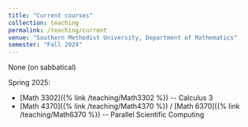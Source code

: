 ```yaml
---
title: "Current courses"
collection: teaching
permalink: /teaching/current
venue: "Southern Methodist University, Department of Mathematics"
semester: "Fall 2024"
---
```


None (on sabbatical)

Spring 2025:

* [Math 3302]({% link /teaching/Math3302 %}) -- Calculus 3
* [Math 4370]({% link /teaching/Math4370 %}) / [Math 6370]({% link /teaching/Math6370 %}) -- Parallel Scientific Computing
